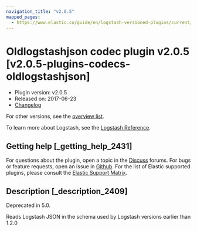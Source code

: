 ```yaml
---
navigation_title: "v2.0.5"
mapped_pages:
  - https://www.elastic.co/guide/en/logstash-versioned-plugins/current/v2.0.5-plugins-codecs-oldlogstashjson.html
---
```


# Oldlogstashjson codec plugin v2.0.5 [v2.0.5-plugins-codecs-oldlogstashjson]

* Plugin version: v2.0.5
* Released on: 2017-06-23
* [Changelog](https://github.com/logstash-plugins/logstash-codec-oldlogstashjson/blob/v2.0.5/CHANGELOG.md)

For other versions, see the [overview list](codec-oldlogstashjson-index.md).

To learn more about Logstash, see the [Logstash Reference](https://www.elastic.co/guide/en/logstash/current/index.html).

## Getting help [_getting_help_2431]

For questions about the plugin, open a topic in the [Discuss](http://discuss.elastic.co) forums. For bugs or feature requests, open an issue in [Github](https://github.com/logstash-plugins/logstash-codec-oldlogstashjson). For the list of Elastic supported plugins, please consult the [Elastic Support Matrix](https://www.elastic.co/support/matrix#matrix_logstash_plugins).

## Description [_description_2409]

Deprecated in 5.0.

Reads Logstash JSON in the schema used by Logstash versions earlier than 1.2.0
